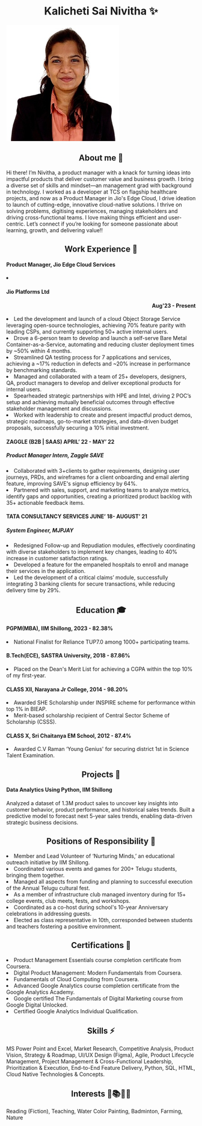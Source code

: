 <h1 align="center"> Kalicheti Sai Nivitha ✨</h1>

![screenshot](pictures/image.jpeg)


<h2 align="center"> About me 💫</h2>
Hi there! I’m Nivitha, a product manager with a knack for turning ideas into impactful products that deliver customer value and business growth. I bring a diverse set of skills and mindset—an management grad with background in technology. I worked as a developer at TCS on flagship healthcare projects, and now as a Product Manager in Jio's Edge Cloud, I drive ideation to launch of cutting-edge, innovative cloud-native solutions. 
I thrive on solving problems, digitising experiences, managing stakeholders and driving cross-functional teams. I love making things efficient and user-centric. Let’s connect if you’re looking for someone passionate about learning, growth, and delivering value!!

 
<h2 align="center"> Work Experience 🚀</h2>

#### Product Manager, Jio Edge Cloud Services                                    
<li><h4 align="left"> Jio Platforms Ltd </h4><h4 align="right"> Aug'23 - Present</h4></li>
<li>Led the development and launch of a cloud Object Storage Service leveraging open-source technologies, achieving 70% feature parity with leading CSPs, and currently supporting 50+ active internal users.</li>
<li>Drove a 6-person team to develop and launch a self-serve Bare Metal Container-as-a-Service, automating and reducing cluster deployment times by ~50% within 4 months.</li>
<li>Streamlined QA testing process for 7 applications and services, achieving a ~17% reduction in defects and ~20% increase in performance by benchmarking standards.</li>
<li>Managed and collaborated with a team of 25+ developers, designers, QA, product managers to develop and deliver exceptional products for internal users.</li>
<li>Spearheaded strategic partnerships with HPE and Intel, driving 2 POC’s setup and achieving mutually beneficial outcomes through effective stakeholder management and discussions.</li>
<li>Worked with leadership to create and present impactful product demos, strategic roadmaps, go-to-market strategies, and data-driven budget proposals, successfully securing a 10% initial investment.</li>

#### ZAGGLE (B2B | SAAS)                                                              APRIL’ 22 - MAY’ 22
##### Product Manager Intern, Zaggle SAVE
<li>Collaborated with 3+clients to gather requirements, designing user journeys, PRDs, and wireframes for a client onboarding and email alerting feature, improving SAVE's signup efficiency by 64%.</li>
<li>Partnered with sales, support, and marketing teams to analyze metrics, identify gaps and opportunities, creating a prioritized product backlog with 35+ actionable feedback items.</li>

#### TATA CONSULTANCY SERVICES                                                         JUNE’ 18- AUGUST’ 21
##### System Engineer, MJPJAY
<li>Redesigned Follow-up and Repudiation modules, effectively coordinating with diverse stakeholders to implement key changes, leading to 40% increase in customer satisfaction ratings.</li>
<li>Developed a feature for the empaneled hospitals to enroll and manage their services in the application.</li>
<li>Led the development of a critical claims’ module, successfully integrating 3 banking clients for secure transactions, while reducing delivery time by 29%.</li>


<h2 align="center"> Education 🎓</h2>

#### PGPM(MBA), IIM Shillong, 2023 - 82.38%
<li>National Finalist for Reliance TUP7.0 among 1000+ participating teams.</li>
	 
#### B.Tech(ECE), SASTRA University, 2018 - 87.86%	 
<li>Placed on the Dean's Merit List for achieving a CGPA within the top 10% of my first-year.</li>

#### CLASS XII, Narayana Jr College, 2014 - 98.20%
<li>Awarded SHE Scholarship under INSPIRE scheme for performance within top 1% in BIEAP.</li>
<li>Merit-based scholarship recipient of Central Sector Scheme of Scholarship (CSSS).</li>

#### CLASS X, Sri Chaitanya EM School, 2012 - 87.4%	
<li>Awarded C.V Raman ‘Young Genius' for securing district 1st in Science Talent Examination.</li>


<h2 align="center"> Projects 📑</h2>

#### Data Analytics Using Python, IIM Shillong
Analyzed a dataset of 1.3M product sales to uncover key insights into customer behavior, product performance, and historical sales trends. Built a predictive model to forecast next 5-year sales trends, enabling data-driven strategic business decisions.

<h2 align="center"> Positions of Responsibility 🌈</h2>
<li>Member and Lead Volunteer of ‘Nurturing Minds,’ an educational outreach initiative by IIM Shillong.</li>
<li>Coordinated various events and games for 200+ Telugu students, bringing them together.</li>
<li>Managed all aspects from funding and planning to successful execution of the Annual Telugu cultural fest.</li>
<li>As a member of infrastructure club managed inventory during for 15+ college events, club meets, fests, and workshops.</li>
<li>Coordinated as a co-host during school's 10-year Anniversary celebrations in addressing guests.</li>
<li>Elected as class representative in 10th, corresponded between students and teachers fostering a positive environment.</li>

<h2 align="center"> Certifications 🔖</h2>
<li>Product Management Essentials course completion certificate from Coursera.</li>
<li>Digital Product Management: Modern Fundamentals from Coursera.</li>
<li>Fundamentals of Cloud Computing from Coursera.</li>
<li>Advanced Google Analytics course completion certificate from the Google Analytics Academy.</li>
<li>Google certified The Fundamentals of Digital Marketing course from Google Digital Unlocked.</li>
<li>Certified Google Analytics Individual Qualification.</li>


<h2 align="center"> Skills ⚡</h2>
MS Power Point and Excel, Market Research, Competitive Analysis, Product Vision, Strategy & Roadmap, UI/UX Design (Figma), Agile, Product Lifecycle Management, Project Management & Cross-Functional Leadership, Prioritization & Execution, End-to-End Feature Delivery, Python, SQL, HTML, Cloud Native Technologies & Concepts. 


<h2 align="center"> Interests 💖📚🎨🌾</h2>
Reading (Fiction), Teaching, Water Color Painting, Badminton, Farming, Nature


